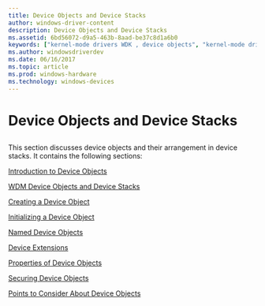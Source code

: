 ```yaml
---
title: Device Objects and Device Stacks
author: windows-driver-content
description: Device Objects and Device Stacks
ms.assetid: 6bd56072-d9a5-463b-8aad-be37c8d1a6b0
keywords: ["kernel-mode drivers WDK , device objects", "kernel-mode drivers WDK , device stacks", "device objects WDK kernel", "device stacks WDK kernel", "DO WDK kernel", "objects WDK device objects"]
ms.author: windowsdriverdev
ms.date: 06/16/2017
ms.topic: article
ms.prod: windows-hardware
ms.technology: windows-devices
---
```


# Device Objects and Device Stacks


## <a href="" id="ddk-device-objects-and-device-stacks-kg"></a>


This section discusses device objects and their arrangement in device stacks. It contains the following sections:

[Introduction to Device Objects](introduction-to-device-objects.md)

[WDM Device Objects and Device Stacks](wdm-device-objects-and-device-stacks.md)

[Creating a Device Object](creating-a-device-object.md)

[Initializing a Device Object](initializing-a-device-object.md)

[Named Device Objects](named-device-objects.md)

[Device Extensions](device-extensions.md)

[Properties of Device Objects](properties-of-device-objects.md)

[Securing Device Objects](securing-device-objects.md)

[Points to Consider About Device Objects](points-to-consider-about-device-objects.md)

 

 





